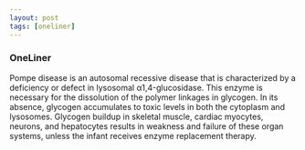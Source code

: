 ```yaml
---
layout: post
tags: [oneliner]
---
```



### OneLiner

Pompe disease is an autosomal recessive disease that is characterized by a deficiency or defect in lysosomal α1,4-glucosidase. This enzyme is necessary for the dissolution of the polymer linkages in glycogen. In its absence, glycogen accumulates to toxic levels in both the cytoplasm and lysosomes. Glycogen buildup in skeletal muscle, cardiac myocytes, neurons, and hepatocytes results in weakness and failure of these organ systems, unless the infant receives enzyme replacement therapy.
